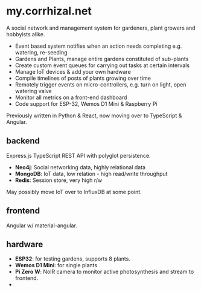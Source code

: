 # my.corrhizal.net

A social network and management system for gardeners, plant growers and hobbyists alike.

* Event based system notifies when an action needs completing e.g. watering, re-seeding
* Gardens and Plants, manage entire gardens constituted of sub-plants
* Create custom event queues for carrying out tasks at certain intervals
* Manage IoT devices & add your own hardware
* Compile timelines of posts of plants growing over time
* Remotely trigger events on micro-controllers, e.g. turn on light, open watering valve
* Monitor all metrics on a front-end dashboard
* Code support for ESP-32, Wemos D1 Mini & Raspberry Pi

Previously written in Python & React, now moving over to TypeScript & Angular.

## backend

Express.js TypeScript REST API with polyglot persistence.

* __Neo4j__: Social networking data, highly relational data
* __MongoDB__: IoT data, low relation - high read/write throughput
* __Redis__: Session store, very high r/w

May possibly move IoT over to InfluxDB at some point.

## frontend

Angular w/ material-angular.

## hardware

* __ESP32__: for testing gardens, supports 8 plants. 
* __Wemos D1 Mini__: for single plants
* __Pi Zero W__: NoIR camera to monitor active photosynthesis and stream to frontend.
* 
